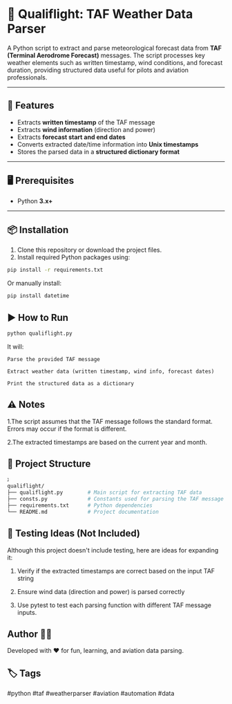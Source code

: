 # 🛫 Qualiflight: TAF Weather Data Parser

A Python script to extract and parse meteorological forecast data from **TAF (Terminal Aerodrome Forecast)** messages. The script processes key weather elements such as written timestamp, wind conditions, and forecast duration, providing structured data useful for pilots and aviation professionals.

---

## 🚀 Features

- Extracts **written timestamp** of the TAF message
- Extracts **wind information** (direction and power)
- Extracts **forecast start and end dates**
- Converts extracted date/time information into **Unix timestamps**
- Stores the parsed data in a **structured dictionary format**

---

## 🖥️ Prerequisites

- Python **3.x+**

---

## 📦 Installation

1. Clone this repository or download the project files.
2. Install required Python packages using:

```bash
pip install -r requirements.txt
```
Or manually install:
```bash
pip install datetime
```

## ▶️ How to Run 

```bash
python qualiflight.py
```


It will:

    Parse the provided TAF message

    Extract weather data (written timestamp, wind info, forecast dates)

    Print the structured data as a dictionary
## ⚠️ Notes

1.The script assumes that the TAF message follows the standard format. Errors may occur if the format is different.

2.The extracted timestamps are based on the current year and month.

## 📁 Project Structure
```bash
נ
qualiflight/
├── qualiflight.py        # Main script for extracting TAF data
├── consts.py             # Constants used for parsing the TAF message
├── requirements.txt      # Python dependencies
└── README.md             # Project documentation
```

## 🧪 Testing Ideas (Not Included) 
Although this project doesn't include testing, here are ideas for expanding it:

   1. Verify if the extracted timestamps are correct based on the input TAF string

   2. Ensure wind data (direction and power) is parsed correctly

   3. Use pytest to test each parsing function with different TAF message inputs.

## Author 👩‍💻

Developed with ❤️ for fun, learning, and aviation data parsing.

## 🏷 Tags 

#python #taf #weatherparser #aviation #automation #data

